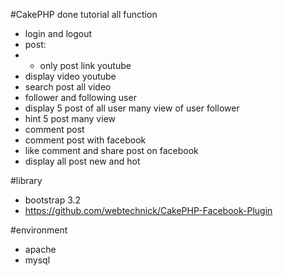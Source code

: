 #CakePHP done tutorial
all function
* login and logout
* post:
* * only post link youtube
* display video youtube
* search post all video
* follower and following user
* display 5 post of all user many view of user follower
* hint 5 post many view
* comment post
* comment post with facebook
* like comment and share post on facebook
* display all post new and hot

#library
* bootstrap 3.2
* https://github.com/webtechnick/CakePHP-Facebook-Plugin

#environment
* apache
* mysql
